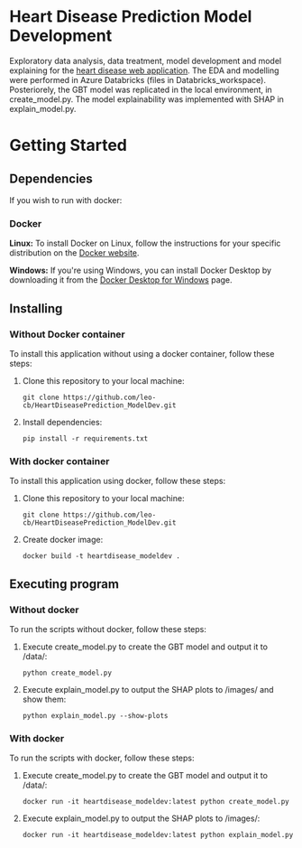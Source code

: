 # Heart Disease Prediction Model Development
Exploratory data analysis, data treatment, model development and model explaining for the <a href="https://github.com/leo-cb/HeartDiseasePrediction_WebApp">heart disease web application</a>. The EDA and modelling were performed in Azure Databricks (files in Databricks_workspace). Posteriorely, the GBT model was replicated in the local environment, in create_model.py. The model explainability was implemented with SHAP in explain_model.py.

# Getting Started
  
## Dependencies

If you wish to run with docker:

### Docker

**Linux:**
To install Docker on Linux, follow the instructions for your specific distribution on the [Docker website](https://docs.docker.com/engine/install/).

**Windows:**
If you're using Windows, you can install Docker Desktop by downloading it from the [Docker Desktop for Windows](https://www.docker.com/products/docker-desktop) page.

## Installing

### Without Docker container

To install this application without using a docker container, follow these steps:  

1. Clone this repository to your local machine:
   ```shell
   git clone https://github.com/leo-cb/HeartDiseasePrediction_ModelDev.git  
2. Install dependencies:
   ```shell
   pip install -r requirements.txt

### With docker container

To install this application using docker, follow these steps:

1. Clone this repository to your local machine:
   ```shell
   git clone https://github.com/leo-cb/HeartDiseasePrediction_ModelDev.git
2. Create docker image:
   ```shell
   docker build -t heartdisease_modeldev .

## Executing program

### Without docker

To run the scripts without docker, follow these steps:

1. Execute create_model.py to create the GBT model and output it to /data/:
   ```shell
   python create_model.py
2. Execute explain_model.py to output the SHAP plots to /images/ and show them:
   ```shell
   python explain_model.py --show-plots

### With docker

To run the scripts with docker, follow these steps:

1. Execute create_model.py to create the GBT model and output it to /data/:
   ```shell
   docker run -it heartdisease_modeldev:latest python create_model.py
2. Execute explain_model.py to output the SHAP plots to /images/:
   ```shell
   docker run -it heartdisease_modeldev:latest python explain_model.py
